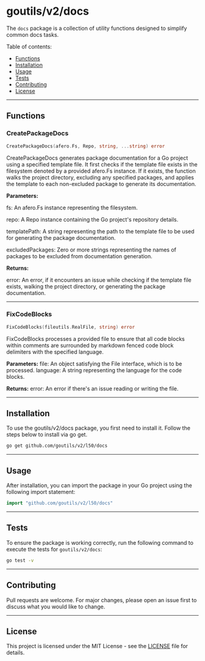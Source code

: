 # goutils/v2/docs

The `docs` package is a collection of utility functions
designed to simplify common docs tasks.

Table of contents:

- [Functions](#functions)
- [Installation](#installation)
- [Usage](#usage)
- [Tests](#tests)
- [Contributing](#contributing)
- [License](#license)

---

## Functions

### CreatePackageDocs

```go
CreatePackageDocs(afero.Fs, Repo, string, ...string) error
```

CreatePackageDocs generates package documentation for a Go project using
a specified template file. It first checks if the template file exists in
the filesystem denoted by a provided afero.Fs instance. If it exists, the
function walks the project directory, excluding any specified packages,
and applies the template to each non-excluded package to generate its
documentation.

**Parameters:**

fs: An afero.Fs instance representing the filesystem.

repo: A Repo instance containing the Go project's repository details.

templatePath: A string representing the path to the template file to be
used for generating the package documentation.

excludedPackages: Zero or more strings representing the names of packages
to be excluded from documentation generation.

**Returns:**

error: An error, if it encounters an issue while checking if the template
file exists, walking the project directory, or generating the package
documentation.

---

### FixCodeBlocks

```go
FixCodeBlocks(fileutils.RealFile, string) error
```

FixCodeBlocks processes a provided file to ensure that all code
blocks within comments are surrounded by markdown fenced code block
delimiters with the specified language.

**Parameters:**
file: An object satisfying the File interface, which is to be processed.
language: A string representing the language for the code blocks.

**Returns:**
error: An error if there's an issue reading or writing the file.

---

## Installation

To use the goutils/v2/docs package, you first need to install it.
Follow the steps below to install via go get.

```bash
go get github.com/goutils/v2/l50/docs
```

---

## Usage

After installation, you can import the package in your Go project
using the following import statement:

```go
import "github.com/goutils/v2/l50/docs"
```

---

## Tests

To ensure the package is working correctly, run the following
command to execute the tests for `goutils/v2/docs`:

```bash
go test -v
```

---

## Contributing

Pull requests are welcome. For major changes,
please open an issue first to discuss what
you would like to change.

---

## License

This project is licensed under the MIT
License - see the [LICENSE](../LICENSE)
file for details.

